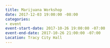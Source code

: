 ```yaml
---
title: Marijuana Workshop
date: 2017-12-03 19:00:00 -08:00
categories:
- event
event-start-date: 2017-10-26 19:00:00 -07:00
event-end-date: 2017-10-26 21:00:00 -07:00
Location: Tracy City Hall
---
```


